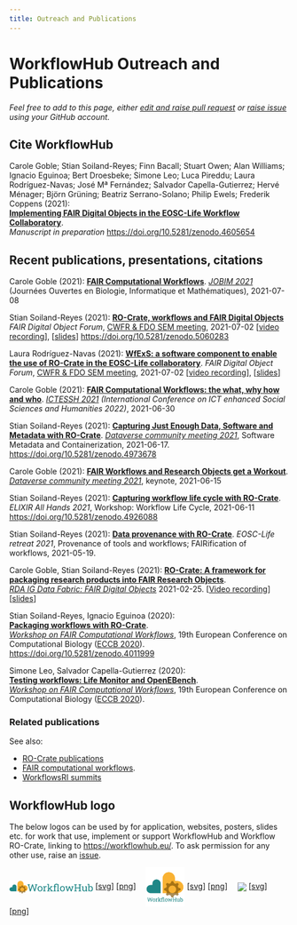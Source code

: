 ```yaml
---
title: Outreach and Publications
---
```


# WorkflowHub Outreach and Publications 

_Feel free to add to this page, either [edit and raise pull request](https://github.com/workflowhub-eu/about/blob/master/outreach.md) or
[raise issue](https://github.com/workflowhub-eu/about/issues/new) using your GitHub account._


## Cite WorkflowHub

Carole Goble; Stian Soiland-Reyes; Finn Bacall; Stuart Owen; Alan Williams; Ignacio Eguinoa; Bert Droesbeke; Simone Leo; Luca Pireddu; Laura Rodríguez-Navas; José Mª Fernández; Salvador Capella-Gutierrez; Hervé Ménager; Björn Grüning; Beatriz Serrano-Solano; Philip Ewels; Frederik Coppens (2021):  
[**Implementing FAIR Digital Objects in the EOSC-Life Workflow Collaboratory**](https://doi.org/10.5281/zenodo.4605654).  
_Manuscript in preparation_
<https://doi.org/10.5281/zenodo.4605654>


## Recent publications, presentations, citations

Carole Goble (2021):
[**FAIR Computational Workflows**](https://www.slideshare.net/carolegoble/fair-computational-workflows-249721518).
_[JOBIM 2021](https://jobim2021.sciencesconf.org/)_ (Journées Ouvertes en Biologie, Informatique et Mathématiques), 2021-07-08

Stian Soiland-Reyes (2021):
[**RO-Crate, workflows and FAIR Digital Objects**](http://slides.com/soilandreyes/2021-07-02-ro-crate-workflows-fdo)
_FAIR Digital Object Forum_, [CWFR & FDO SEM meeting](https://osf.io/v8xjz/), 2021-07-02
[[video recording](https://youtu.be/gTT0m_zQsPU)], [[slides](http://slides.com/soilandreyes/2021-07-02-ro-crate-workflows-fdo)]
<https://doi.org/10.5281/zenodo.5060283>

Laura Rodríguez-Navas (2021):
[**WfExS: a software component to enable the use of RO-Crate in the EOSC-Life collaboratory**](https://osf.io/tb5ku/).
_FAIR Digital Object Forum_, [CWFR & FDO SEM meeting](https://osf.io/v8xjz/), 2021-07-02
[[video recording](https://osf.io/wna42/)], [[slides](https://osf.io/tb5ku/)]

Carole Goble (2021):
[**FAIR Computational Workflows: the what, why how and who**](https://www.slideshare.net/carolegoble/fair-computational-workflows).
_[ICTESSH 2021](http://ictessh.uns.ac.rs/) (International Conference on ICT enhanced Social Sciences and Humanities 2022)_, 2021-06-30

Stian Soiland-Reyes (2021):
[**Capturing Just Enough Data, Software and Metadata with RO-Crate**](http://slides.com/soilandreyes/2021-06-17-capturing-just-enough-with-ro-crate).
_[Dataverse community meeting 2021](https://projects.iq.harvard.edu/dcm2021)_, Software Metadata and Containerization, 2021-06-17.
<https://doi.org/10.5281/zenodo.4973678>

Carole Goble (2021):
[**FAIR Workflows and Research Objects get a Workout**](https://www.slideshare.net/carolegoble/fair-workflows-and-research-objects-get-a-workout-249369204).
_[Dataverse community meeting 2021](https://projects.iq.harvard.edu/dcm2021)_, keynote, 2021-06-15

Stian Soiland-Reyes (2021):
[**Capturing workflow life cycle with RO-Crate**](http://slides.com/soilandreyes/2021-06-11-ro-crate-workflows).
_ELIXIR All Hands 2021_, Workshop: Workflow Life Cycle, 2021-06-11
<https://doi.org/10.5281/zenodo.4926088>

Stian Soiland-Reyes (2021):
[**Data provenance with RO-Crate**](http://slides.com/soilandreyes/2021-05-19-recording-provenance-with-ro-crate).
_EOSC-Life retreat 2021_, Provenance of tools and workflows; FAIRification of workflows, 2021-05-19.

Carole Goble, Stian Soiland-Reyes (2021):
[**RO-Crate: A framework for packaging research products into FAIR Research Objects**](https://www.slideshare.net/carolegoble/rocrate-a-framework-for-packaging-research-products-into-fair-research-objects).  
[_RDA IG Data Fabric: FAIR Digital Objects_](https://www.rd-alliance.org/group/data-fabric-ig/wiki/rda-ig-data-fabric-fair-digital-objects) 2021-02-25.
[[Video recording](https://www.youtube.com/watch?v=pz-MLdI7GLA)] [[slides](https://www.slideshare.net/carolegoble/rocrate-a-framework-for-packaging-research-products-into-fair-research-objects)]

Stian Soiland-Reyes, Ignacio Eguinoa (2020):  
[**Packaging workflows with RO-Crate**](https://doi.org/10.5281/zenodo.4011999).  
[_Workshop on FAIR Computational Workflows_](https://eccb2020.info/ntbew01-workshop-on-fair-computational-workflows/), 19th European Conference on Computational Biology ([ECCB 2020](https://eccb2020.info/)).  
<https://doi.org/10.5281/zenodo.4011999>

Simone Leo, Salvador Capella-Gutierrez (2020):  
[**Testing workflows: Life Monitor and OpenEBench**](https://docs.google.com/presentation/d/15113lwn8_H7ftDF9I650O3rZGeAVr6LVSU4-XDkBgA0/edit#slide=id.g9337569ecf_1_0).  
[_Workshop on FAIR Computational Workflows_](https://eccb2020.info/ntbew01-workshop-on-fair-computational-workflows/), 19th European Conference on Computational Biology ([ECCB 2020](https://eccb2020.info/)).



### Related publications

See also:

* [RO-Crate publications](https://www.researchobject.org/ro-crate/)
* [FAIR computational workflows](https://about.workflowhub.eu/fair-computational-workflows/).
* [WorkflowsRI summits](https://workflowsri.org/summits/)


## WorkflowHub logo

The below logos can be used by for application, websites, posters, slides etc. for work that use, implement or support WorkflowHub and Workflow RO-Crate, linking to <https://workflowhub.eu/>. To ask permission for any other use, raise an [issue](https://github.com/ResearchObject/ro-crate/issues).

<p style="vertical-align: bottom">
  <img src="/logo/workflowhub.svg" style="max-width: 30%; max-height: 5em; vertical-align: middle" /> 
    [<a href="/logo/workflowhub.svg">svg</a>]
    [<a href="/logo/workflowhub.png">png</a>]
  <img src="/logo/workflowhub-square.svg" style="margin-left: 1em; max-width: 30%; max-height: 5em; vertical-align: middle" />
    [<a href="/logo/workflowhub-square.svg">svg</a>]
    [<a href="/logo/workflowhub-square.png">png</a>]
  <img src="/logo/ro-crate-workflow.svg" style="margin-left: 1em; max-width: 30%; max-height: 5em; vertical-align: middle" />
    [<a href="/logo/ro-crate-workflow.svg">svg</a>]
    [<a href="/logo/ro-crate-workflow.png">png</a>]
</p>
